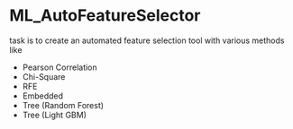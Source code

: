 # ML_AutoFeatureSelector
task is to create an automated feature selection tool with various methods like
- Pearson Correlation
- Chi-Square
- RFE
- Embedded
- Tree (Random Forest)
- Tree (Light GBM)
